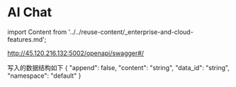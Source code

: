 # AI Chat
import Content from '../../reuse-content/_enterprise-and-cloud-features.md';

<Content />

http://45.120.216.132:5002/openapi/swagger#/

写入的数据结构如下
{
"append": false,
"content": "string",
"data_id": "string",
"namespace": "default"
}